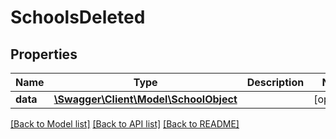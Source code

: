 # SchoolsDeleted

## Properties
Name | Type | Description | Notes
------------ | ------------- | ------------- | -------------
**data** | [**\Swagger\Client\Model\SchoolObject**](SchoolObject.md) |  | [optional] 

[[Back to Model list]](../../README.md#documentation-for-models) [[Back to API list]](../../README.md#documentation-for-api-endpoints) [[Back to README]](../../README.md)


